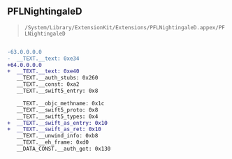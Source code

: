 ## PFLNightingaleD

> `/System/Library/ExtensionKit/Extensions/PFLNightingaleD.appex/PFLNightingaleD`

```diff

-63.0.0.0.0
-  __TEXT.__text: 0xe34
+64.0.0.0.0
+  __TEXT.__text: 0xe40
   __TEXT.__auth_stubs: 0x260
   __TEXT.__const: 0xa2
   __TEXT.__swift5_entry: 0x8

   __TEXT.__objc_methname: 0x1c
   __TEXT.__swift5_proto: 0x8
   __TEXT.__swift5_types: 0x4
+  __TEXT.__swift_as_entry: 0x10
+  __TEXT.__swift_as_ret: 0x10
   __TEXT.__unwind_info: 0xb8
   __TEXT.__eh_frame: 0xd0
   __DATA_CONST.__auth_got: 0x130

```
